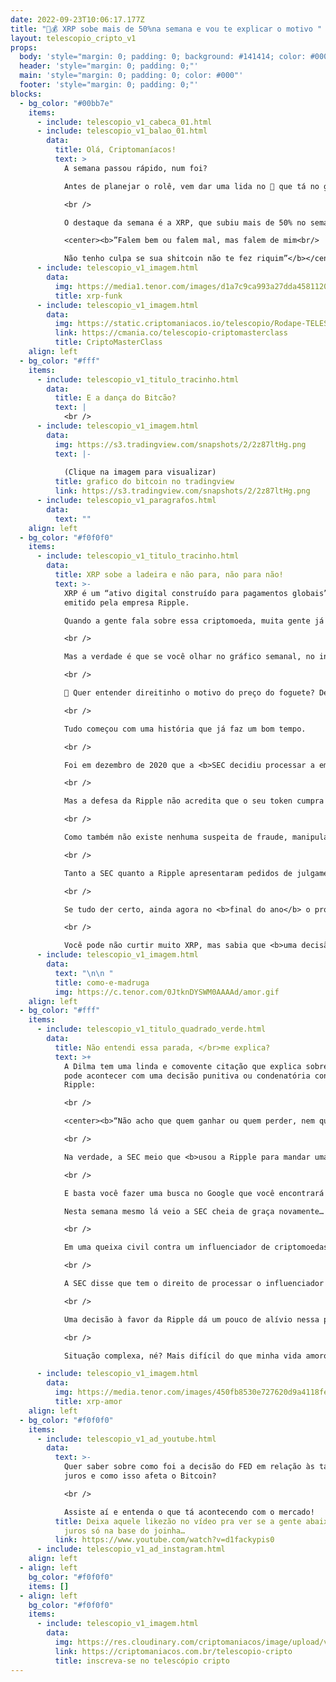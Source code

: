 ```yaml
---
date: 2022-09-23T10:06:17.177Z
title: "🤑💰 XRP sobe mais de 50%na semana e vou te explicar o motivo "
layout: telescopio_cripto_v1
props:
  body: 'style="margin: 0; padding: 0; background: #141414; color: #000"'
  header: 'style="margin: 0; padding: 0;"'
  main: 'style="margin: 0; padding: 0; color: #000"'
  footer: 'style="margin: 0; padding: 0;"'
blocks:
  - bg_color: "#00bb7e"
    items:
      - include: telescopio_v1_cabeca_01.html
      - include: telescopio_v1_balao_01.html
        data:
          title: Olá, Criptomaníacos!
          text: >
            A semana passou rápido, num foi? 

            Antes de planejar o rolê, vem dar uma lida no 🔭 que tá no grau!

            <br />

            O destaque da semana é a XRP, que subiu mais de 50% no semanal. E se tem gente aí que não gosta dela, ela tá como a poeta MC Melody que cantava: 

            <center><b>”Falem bem ou falem mal, mas falem de mim<br/>

            Não tenho culpa se sua shitcoin não te fez riquim”</b></center>
      - include: telescopio_v1_imagem.html
        data:
          img: https://media1.tenor.com/images/d1a7c9ca993a27dda458112057f38c04/tenor.gif?itemid=26780736
          title: xrp-funk
      - include: telescopio_v1_imagem.html
        data:
          img: https://static.criptomaniacos.io/telescopio/Rodape-TELESCOPIO.png
          link: https://cmania.co/telescopio-criptomasterclass
          title: CriptoMasterClass
    align: left
  - bg_color: "#fff"
    items:
      - include: telescopio_v1_titulo_tracinho.html
        data:
          title: E a dança do Bitcão?
          text: |
            <br />
      - include: telescopio_v1_imagem.html
        data:
          img: https://s3.tradingview.com/snapshots/2/2z87ltHg.png
          text: |-
            
            (Clique na imagem para visualizar)
          title: grafico do bitcoin no tradingview
          link: https://s3.tradingview.com/snapshots/2/2z87ltHg.png
      - include: telescopio_v1_paragrafos.html
        data:
          text: ""
    align: left
  - bg_color: "#f0f0f0"
    items:
      - include: telescopio_v1_titulo_tracinho.html
        data:
          title: XRP sobe a ladeira e não para, não para não!
          text: >-
            XRP é um “ativo digital construído para pagamentos globais” e
            emitido pela empresa Ripple. 

            Quando a gente fala sobre essa criptomoeda, muita gente já torce o nariz pela <b>proximidade dela com os bancos</b> e pelos questionamentos sobre <b>centralização</b> do projeto.

            <br />

            Mas a verdade é que se você olhar no gráfico semanal, no início do dia de hoje a XRP era a única moeda entre as top 10 que estava como gráfico verdinho no semanal. E a subida não foi fraca não: a pernada de <b>alta foi de mais de 50%</b>.

            <br />

            🚀 Quer entender direitinho o motivo do preço do foguete? Deixa comigo!  😎

            <br />

            Tudo começou com uma história que já faz um bom tempo.

            <br />

            Foi em dezembro de 2020 que a <b>SEC decidiu processar a emissora do token XRP</b> ao dizer que a empresa tinha arrecadado mais de 1,3 bi de dólares em transações de <b>valores mobiliários não registrados</b>. De acordo com a visão da SEC, as pessoas compraram XRP simplesmente com a crença de que o preço ia subir com o passar dos anos. 

            <br />

            Mas a defesa da Ripple não acredita que o seu token cumpra os requisitos para ser considerado um título, já que <b>não havia um contrato de investimento ou qualquer tipo de garantia pós-venda</b>. 

            <br />

            Como também não existe nenhuma suspeita de fraude, manipulação de mercado ou falsidade ideológica no processo contra o projeto, a Ripple está confiante que o processo que já se arrasta a quase dois anos <b>possa terminar em breve</b>.

            <br />

            Tanto a SEC quanto a Ripple apresentaram pedidos de julgamento sumário sobre o caso, que é uma <b>decisão simplificada do veredito baseada nas provas apresentadas</b>, sem a necessidade de ficar reunindo as partes envolvidas toda hora para audiências.

            <br />

            Se tudo der certo, ainda agora no <b>final do ano</b> o processo poderia ser finalizado. E esse foi o motivo pela empolgação da galera e levando o preço aos patamares atuais. 

            <br />

            Você pode não curtir muito XRP, mas sabia que <b>uma decisão favorável à Ripple é positiva para o mercado</b>?
      - include: telescopio_v1_imagem.html
        data:
          text: "\n\n "
          title: como-e-madruga
          img: https://c.tenor.com/0JtknDYSWM0AAAAd/amor.gif
    align: left
  - bg_color: "#fff"
    items:
      - include: telescopio_v1_titulo_quadrado_verde.html
        data:
          title: Não entendi essa parada, </br>me explica?
          text: >+
            A Dilma tem uma linda e comovente citação que explica sobre o que
            pode acontecer com uma decisão punitiva ou condenatória contra a
            Ripple:

            <br />

            <center><b>“Não acho que quem ganhar ou quem perder, nem quem ganhar nem perder, vai ganhar ou perder. Vai todo mundo perder.”</center></b>

            <br />

            Na verdade, a SEC meio que <b>usou a Ripple para mandar uma mensagem ao mercado</b> que está de olho nos ativos digitais e que sente que tem o poder de regulá-los. 

            <br />

            E basta você fazer uma busca no Google que você encontrará dezenas de intromissões ou falas diretas da SEC em relação às criptomoedas que não podem ser ignoradas.

            Nesta semana mesmo lá veio a SEC cheia de graça novamente… 🙄

            <br />

            Em uma queixa civil contra um influenciador de criptomoedas, ela sugeriu que <b>acredita que o governo dos EUA tem jurisdição sobre todas as transações do Ethereum</b>.

            <br />

            A SEC disse que tem o direito de processar o influenciador porque toda a rede Ethereum se enquadra nas regulações do órgão. <b>A justificativa seria que a maior parte dos validadores estão concentrados nos Estados Unidos</b>.

            <br />

            Uma decisão à favor da Ripple dá um pouco de alívio nessa pressão do órgão regulador e mostra que o mercado cripto não é refém dele.

            <br />

            Situação complexa, né? Mais difícil do que minha vida amorosa. 

      - include: telescopio_v1_imagem.html
        data:
          img: https://media.tenor.com/images/450fb8530e727620d9a4118fea97d061/tenor.gif
          title: xrp-amor
    align: left
  - bg_color: "#f0f0f0"
    items:
      - include: telescopio_v1_ad_youtube.html
        data:
          text: >-
            Quer saber sobre como foi a decisão do FED em relação às taxas de
            juros e como isso afeta o Bitcoin?

            <br />

            Assiste aí e entenda o que tá acontecendo com o mercado!
          title: Deixa aquele likezão no vídeo pra ver se a gente abaixa essa taxa de
            juros só na base do joinha…
          link: https://www.youtube.com/watch?v=d1fackypis0
      - include: telescopio_v1_ad_instagram.html
    align: left
  - align: left
    bg_color: "#f0f0f0"
    items: []
  - align: left
    bg_color: "#f0f0f0"
    items:
      - include: telescopio_v1_imagem.html
        data:
          img: https://res.cloudinary.com/criptomaniacos/image/upload/v1662133224/telescopio/inscreva-se-telescopio.png
          link: https://criptomaniacos.com.br/telescopio-cripto
          title: inscreva-se no telescópio cripto
---
```

